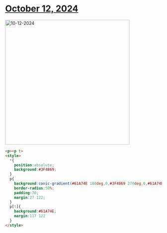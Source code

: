 # [October 12, 2024](https://cssbattle.dev/play/9ZiNUY8h2Ceg3704ejep)

<img src="https://firebasestorage.googleapis.com/v0/b/cssbattleapp.appspot.com/o/user%2Fe6YbeBahWNPT7VpE2rE2p85byxa2%2Ftargets%2Ftarget_CgvT8lG@2x.png?alt=media" width="400" alt="10-12-2024" />

```html
<p><p t>
<style>
  *{
    position:absolute;
    background:#3F4869;
  }
  p{
    background:conic-gradient(#61A74E 180deg,0,#3F4869 270deg,0,#61A74E);
    border-radius:50%;
    padding:70;
    margin:27 122;
  }
  p[t]{
    background:#61A74E;
    margin:117 122
  }
</style>
```

